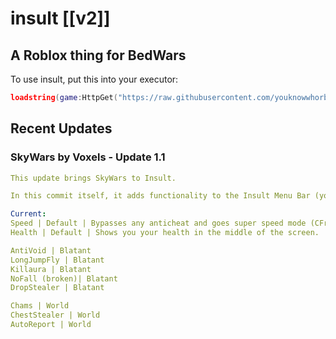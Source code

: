 # insult [[v2]]
## A Roblox thing for BedWars

To use insult, put this into your executor:
```lua
loadstring(game:HttpGet("https://raw.githubusercontent.com/youknowwhorblx/insult/main/script.lua", false))()
```

## Recent Updates
### SkyWars by Voxels - Update 1.1
```yaml
This update brings SkyWars to Insult.

In this commit itself, it adds functionality to the Insult Menu Bar (you can find near the top right that says Insult Private)

Current:
Speed | Default | Bypasses any anticheat and goes super speed mode (CFrame). (Works better in first person or shift lock)
Health | Default | Shows you your health in the middle of the screen.

AntiVoid | Blatant
LongJumpFly | Blatant
Killaura | Blatant
NoFall (broken)| Blatant
DropStealer | Blatant

Chams | World
ChestStealer | World
AutoReport | World
```
